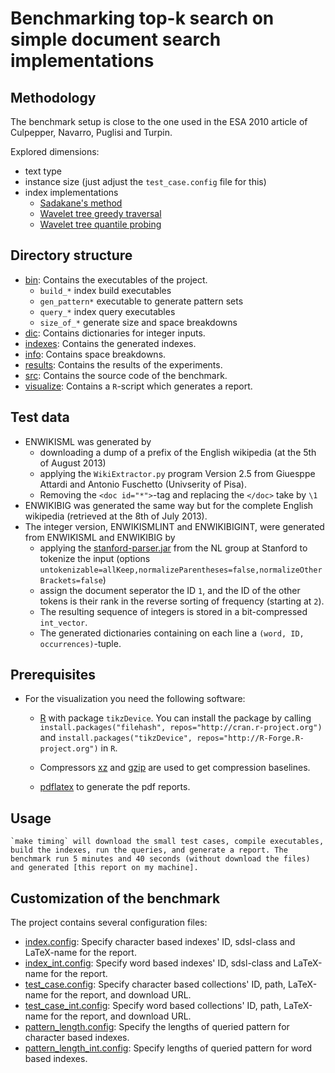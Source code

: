 # Benchmarking top-k search on simple document search implementations

## Methodology

The benchmark setup is close to the one used in the ESA 2010 article
of Culpepper, Navarro, Puglisi and Turpin.

Explored dimensions:

  * text type
  * instance size (just adjust the `test_case.config` file for this)
  * index implementations
    - [Sadakane's method](src/doc_list_index_sada.hpp)
    - [Wavelet tree greedy traversal](src/doc_list_index_greedy.hpp)
    - [Wavelet tree quantile probing](src/doc_list_index_qprobing.hpp)
 
## Directory structure
  * [bin](./bin): Contains the executables of the project.
    - `build_*` index build executables 
    - `gen_pattern*` executable to generate pattern sets
    - `query_*` index query executables
    - `size_of_*` generate size and space breakdowns
  * [dic](./dic): Contains dictionaries for integer inputs.
  * [indexes](./indexes): Contains the generated indexes.
  * [info](./info): Contains space breakdowns.
  * [results](./results): Contains the results of the experiments.
  * [src](./src): Contains the source code of the benchmark.
  * [visualize](./visualize): Contains a `R`-script which generates
                              a report.

## Test data
  * ENWIKISML was generated by 
    - downloading a dump of a prefix of the English wikipedia (at the 5th of August 2013)
    - applying the `WikiExtractor.py` program Version 2.5 
      from Giuesppe Attardi and Antonio Fuschetto (Univserity of Pisa). 
    - Removing the `<doc id="*">`-tag and replacing the `</doc>`
      take by `\1`
  * ENWIKIBIG was generated the same way but for the complete
    English wikipedia (retrieved at the 8th of July 2013).
  * The integer version, ENWIKISMLINT and ENWIKIBIGINT, were
    generated from ENWIKISML and ENWIKIBIG by
    - applying the [stanford-parser.jar][SP] from the NL group
      at Stanford to tokenize the input (options 
      `untokenizable=allKeep,normalizeParentheses=false,normalizeOtherBrackets=false`)
    - assign the document seperator the ID `1`, and the ID of the other
      tokens is their rank in the reverse sorting of frequency (starting at `2`).
    - The resulting sequence of integers is stored in a bit-compressed
      `int_vector`.
    - The generated dictionaries containing on each line
      a `(word, ID, occurrences)`-tuple.

## Prerequisites
  * For the visualization you need the following software:
    - [R][RPJ] with package `tikzDevice`. You can install the
      package by calling 
      `install.packages("filehash", repos="http://cran.r-project.org")`
	  and 
	  `install.packages("tikzDevice", repos="http://R-Forge.R-project.org")`
	  in `R`.
    - Compressors [xz][XZ] and [gzip][GZIP] are used to get
	  compression baselines.

    - [pdflatex][LT] to generate the pdf reports.

## Usage
    `make timing` will download the small test cases, compile executables,
    build the indexes, run the queries, and generate a report. The
    benchmark run 5 minutes and 40 seconds (without download the files)
    and generated [this report on my machine].
	
## Customization of the benchmark
  The project contains several configuration files:
 
  * [index.config](./index.config): Specify character
       based indexes' ID, sdsl-class and LaTeX-name for the report.
  * [index_int.config](./index_int.config): Specify word
       based indexes' ID, sdsl-class and LaTeX-name for the report. 
  * [test_case.config](./test_case.config): Specify character based collections' 
       ID, path, LaTeX-name for the report, and download URL.
  * [test_case_int.config](./test_case_int.config): Specify word based collections'
       ID, path, LaTeX-name for the report, and download URL.
  * [pattern_length.config](./pattern_length.config): Specify the
       lengths of queried pattern for character based indexes.
  * [pattern_length_int.config](./pattern_length_int.config): Specify
       lengths of queried pattern for word based indexes.

[RPJ]: http://www.r-project.org/ "R"
[LT]: http://www.tug.org/applications/pdftex/ "pdflatex"
[RPJ]: http://www.r-project.org/ "R"
[XZ]: http://tukaani.org/xz/ "XZ Compressor"
[GZIP]: http://www.gnu.org/software/gzip/ "Gzip Compressor"
[SP]: http://nlp.stanford.edu/software/tokenizer.shtml
[RES]: https://github.com/simongog/simongog.github.com/raw/master/assets/images/doc_re_time.pdf "doc_re_time.pdf"

